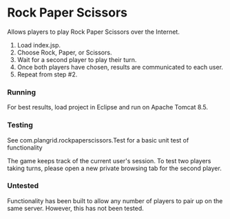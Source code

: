 # Rock Paper Scissors #

Allows players to play Rock Paper Scissors over the Internet.

1. Load index.jsp.
2. Choose Rock, Paper, or Scissors.
3. Wait for a second player to play their turn.
4. Once both players have chosen, results are communicated to each user.
5. Repeat from step #2.

### Running ###
For best results, load project in Eclipse and run on Apache Tomcat 8.5.

### Testing ###
See com.plangrid.rockpaperscissors.Test for a basic unit test of functionality

The game keeps track of the current user's session. To test two players taking turns, please open a new private browsing tab for the second player.

### Untested ###
Functionality has been built to allow any number of players to pair up on the same server. However, this has not been tested.
